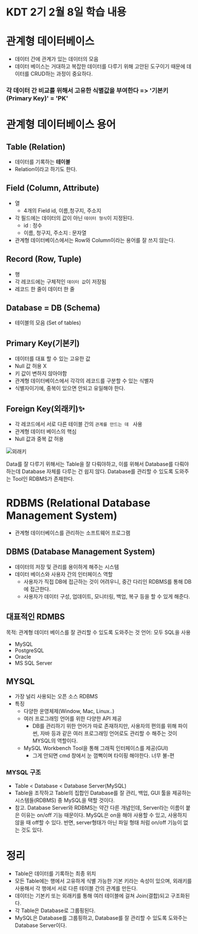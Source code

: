 # KDT 2기 2월 8일 학습 내용

# 관계형 데이터베이스
- 데이터 간에 관계가 있는 데이터의 모음
- 데이터 베이스는 거대하고 복잡한 데이터를 다루기 위해 고안된 도구이기 때문에 데이터를 CRUD하는 과정이 중요하다.

### 각 데이터 간 비교를 위해서 고유한 식별값을 부여한다 => '기본키(Primary Key)' = 'PK'

# 관계형 데이터베이스 용어

## Table (Relation)
- 데이터를 기록하는 **테이블**
- Relation이라고 하기도 한다.

## Field (Column, Attribute)
- 열
  - 4개의 Field
    id, 이름,청구지, 주소지
- 각 필드에는 데이터의 값이 아닌 `데이터 형식`이 지정된다.
  - id : 정수
  - 이름, 청구지, 주소지 : 문자열
- 관계형 데이터베이스에서는 Row와 Column이라는 용어를 잘 쓰지 않는다.

## Record (Row, Tuple)
- 행
- 각 레코드에는 구체적인 `데이터 값`이 저장됨
- 레코드 한 줄이 데이터 한 줄

## Database = DB (Schema)
- 테이블의 모음 (Set of tables)

## Primary Key(기본키)
- 데이터를 대표 할 수 있는 고유한 값
- Null 값 허용 X
- 키 값이 변하지 않아야함
- 관계형 데이터베이스에서 각각의 레코드를 구분할 수 있는 식별자
- 식별자이기에, 중복이 있으면 안되고 유일해야 한다.

## Foreign Key(외래키)✨
- 각 레코드에서 서로 다른 테이블 간의 `관계를 만드는 데 ` 사용
- 관계형 데이터 베이스의 핵심
- Null 값과 중복 값 허용

![외래키](https://github.com/gata96/TIL/assets/121420427/3011122c-2992-407d-9bc9-7a5fcee2ef5c)


Data를 잘 다루기 위해서는 Table을 잘 다뤄야하고, 이를 위해서 Database를 다뤄야하는데 Database 자체를 다루는 건 쉽지 않다. Database를 관리할 수 있도록 도와주는 Tool인 RDBMS가 존재한다.

# RDBMS (Relational Database Management System)
- 관계형 데이터베이스를 관리하는 소프트웨어 프로그램

## DBMS (Database Management System)
- 데이터의 저장 및 관리를 용이하게 해주는 시스템
- 데이터 베이스와 사용자 간의 인터페이스 역할
    - 사용자가 직접 DB에 접근하는 것이 어려우니, 중간 다리인 RDBMS를 통해 DB에 접근한다.
    - 사용자가 데이터 구성, 업데이트, 모니터링, 백업, 복구 등을 할 수 있게 해준다.

## 대표적인 RDMBS 
목적: 관계형 데이터 베이스를 잘 관리할 수 있도록 도와주는 것
언어: 모두 SQL을 사용
- MySQL
- PostgreSQL
- Oracle
- MS SQL Server

## MYSQL
- 가장 널리 사용되는 오픈 소스 RDBMS
- 특징
    - 다양한 운영체제(Window, Mac, Linux..)
    - 여러 프로그래밍 언어를 위한 다양한 API 제공
        - DB를 관리하기 위한 언어가 따로 존재하지만, 사용자의 편의를 위해 파이썬, 자바 등과 같은 여러 프로그래밍 언어로도 관리할 수 해주는 것이 MYSQL의 역할이다.
    - MySQL Workbench Tool을 통해 그래픽 인터페이스를 제공(GUI)
        - 그게 안되면 cmd 창에서 눈 껌뻑이며 타이핑 해야한다. 너무 불-편

### MYSQL 구조
- Table < Database < Database Server(MySQL)
- Table을 조작하고 Table의 집합인 Database를 잘 관리, 백업, GUI 툴을 제공하는 시스템들(RDBMS) 중 MySQL을 택할 것이다.
- 참고. Database Server와 RDBMS는 약간 다른 개념인데, Server라는 이름이 붙은 이유는 on/off 기능 때문이다. MySQL은 on을 해야 사용할 수 있고, 사용하지 않을 때 off할 수 있다. 반면, server형태가 아닌 파일 형태 처럼 on/off 기능이 없는 것도 있다.


# 정리
- Table은 데이터를 기록하는 최종 위치
- 모든 Table에는 행에서 고유하게 식별 가능한 기본 키라는 속성이 있으며, 외래키를 사용해서 각 행에서 서로 다른 테이블 간의 관계를 만든다.
- 데이터는 기본키 또는 외래키를 통해 여러 테이블에 걸쳐 Join(결합)되고 구조화된다.
- 각 Table은 Database로 그룹핑된다.
- MySQL은 Database를 그룹핑하고, Database를 잘 관리할 수 있도록 도와주는 Database Server이다.
